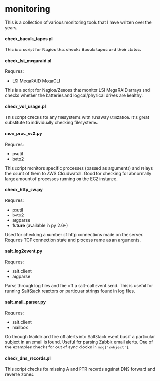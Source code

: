 # monitoring
This is a collection of various monitoring tools that I have written over the years.

#### check_bacula_tapes.pl
This is a script for Nagios that checks Bacula tapes and their states.

#### check_lsi_megaraid.pl
Requires:
* LSI MegaRAID MegaCLI

This is a script for Nagios/Zenoss that monitor LSI MegaRAID arrays and checks whether the batteries and logical/physical drives are healthy.

#### check_vol_usage.pl
This script checks for any filesystems with runaway utilization.  It's great substitute to individually checking filesystems.

#### mon_proc_ec2.py
Requires:
* psutil
* boto2

This script monitors specific processes (passed as arguments) and relays the count of them to AWS Cloudwatch.  Good for checking for abnormally large amount of processes running on the EC2 instance.

#### check_http_cw.py
Requires:
* psutil
* boto2
* argparse
* __future__ (available in py 2.6+)

Used for checking a number of http connections made on the server. Requires TCP connection state and process name  as an arguments.

#### salt_log2event.py
Requires:
* salt.client
* argparse

Parse through log files and fire off a salt-call event.send. This is useful for running SaltStack reactors on particular strings found in log files.

#### salt_mail_parser.py
Requires:
* salt.client
* mailbox

Go through Maildir and fire off alerts into SaltStack event bus if a particular subject in an email is found. Useful for parsing Zabbix email alerts. One of the examples checks for out of sync clocks in ```msg['subject']```.

#### check_dns_records.pl
This script checks for missing A and PTR records against DNS forward and reverse zones.
